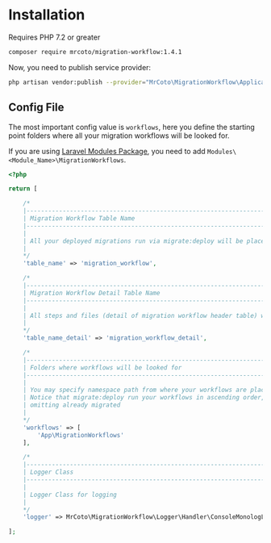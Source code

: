 # Installation

Requires PHP 7.2 or greater

```bash
composer require mrcoto/migration-workflow:1.4.1
```

Now, you need to publish service provider:

```bash
php artisan vendor:publish --provider="MrCoto\MigrationWorkflow\Application\LaravelMigrationWorkflowServiceProvider"
```

## Config File

The most important config value is ```workflows```, here you define the starting point folders where all your migration workflows will be looked for.

If you are using [Laravel Modules Package](https://github.com/nWidart/laravel-modules), you need to add ```Modules\<Module_Name>\MigrationWorkflows```.

```php
<?php

return [

    /*
    |--------------------------------------------------------------------------
    | Migration Workflow Table Name
    |--------------------------------------------------------------------------
    |
    | All your deployed migrations run via migrate:deploy will be placed in this table
    |
    */
    'table_name' => 'migration_workflow',

    /*
    |--------------------------------------------------------------------------
    | Migration Workflow Detail Table Name
    |--------------------------------------------------------------------------
    |
    | All steps and files (detail of migration workflow header table) will be placed here
    |
    */
    'table_name_detail' => 'migration_workflow_detail',

    /*
    |--------------------------------------------------------------------------
    | Folders where workflows will be looked for
    |--------------------------------------------------------------------------
    |
    | You may specify namespace path from where your workflows are placed
    | Notice that migrate:deploy run your workflows in ascending order,
    | omitting already migrated
    |
    */
    'workflows' => [
        'App\MigrationWorkflows'
    ],

    /*
    |--------------------------------------------------------------------------
    | Logger Class
    |--------------------------------------------------------------------------
    |
    | Logger Class for logging
    |
    */
    'logger' => MrCoto\MigrationWorkflow\Logger\Handler\ConsoleMonologLogger::class,

];
```